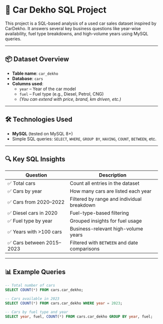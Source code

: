 # 🚗 Car Dekho SQL Project

This project is a SQL-based analysis of a used car sales dataset inspired by CarDekho. It answers several key business questions like year-wise availability, fuel type breakdowns, and high-volume years using MySQL queries.

---

## 📦 Dataset Overview

- **Table name**: `car_dekho`
- **Database**: `cars`
- **Columns used**:
  - `year` – Year of the car model
  - `fuel` – Fuel type (e.g., Diesel, Petrol, CNG)
  - *(You can extend with price, brand, km driven, etc.)*

---

## 🛠️ Technologies Used

- **MySQL** (tested on MySQL 8+)
- Simple SQL queries: `SELECT`, `WHERE`, `GROUP BY`, `HAVING`, `COUNT`, `BETWEEN`, etc.

---

## 🔍 Key SQL Insights

| Question | Description |
|----------|-------------|
| ✅ Total cars | Count all entries in the dataset |
| ✅ Cars by year | How many cars are listed each year |
| ✅ Cars from 2020–2022 | Filtered by range and individual breakdown |
| ✅ Diesel cars in 2020 | Fuel-type-based filtering |
| ✅ Fuel type by year | Grouped insights for fuel usage |
| ✅ Years with >100 cars | Business-relevant high-volume years |
| ✅ Cars between 2015–2023 | Filtered with `BETWEEN` and date comparisons |

---

## 📊 Example Queries

```sql
-- Total number of cars
SELECT COUNT(*) FROM cars.car_dekho;

-- Cars available in 2023
SELECT COUNT(*) FROM cars.car_dekho WHERE year = 2023;

-- Cars by fuel type and year
SELECT year, fuel, COUNT(*) FROM cars.car_dekho GROUP BY year, fuel;
